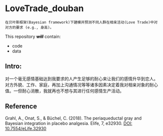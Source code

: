 # LoveTrade_douban

```
在贝叶斯框架(Bayesian framework)下建模并预测不同人群在相亲活动(Love Trade)中对对方的要求 (e.g., 身高)。
```

This repository ~~***will***~~ contain:
* code
* data



## Intro:
对一个毫无感情基础达到我要求的人产生足够的耐心来让我们的感情升华到恋人。对方外貌、工作、家庭，再加上沟通情况等等诸多因素决定着我对相亲对象的耐心值。一但耐心消散，我就再也不想与其进行任何感情生产活动。







## Reference

Grahl, A., Onat, S., & Büchel, C. (2018). The periaqueductal gray and Bayesian integration in placebo analgesia. Elife, 7, e32930.
[DOI: 10.7554/eLife.32930](https://elifesciences.org/articles/32930)
